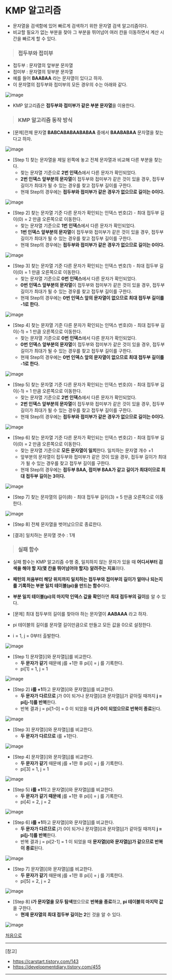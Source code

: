 # KMP 알고리즘

+ 문자열을 검색함에 있어 빠르게 검색하기 위한 문자열 검색 알고리즘이다.
+ 비교할 필요가 없는 부분을 찾아 그 부분을 뛰어넘어 여러 칸을 이동하면서 계산 시간을 빠르게 할 수 있다.

> <h3>접두부와 접미부

+ 접두부 : 문자열의 앞부분 문자열
+ 접미부 : 문자열의 뒷부분 문자열
+ 예를 들어 **BAABAA** 라는 문자열이 있다고 하자.
+ 이 문자열의 접두부와 접미부의 모든 경우의 수는 아래와 같다.

![image](https://user-images.githubusercontent.com/43658658/117923739-8f10a680-b32f-11eb-9104-071fdc29a26a.png)

+ KMP 알고리즘은 **접두부와 접미부가 같은 부분 문자열**을 이용한다.

> <h3>KMP 알고리즘 동작 방식

+ [문제]전체 문자열 **BABCABABAABABAA** 중에서 **BAABABAA** 문자열을 찾는다고 하자.

![image](https://user-images.githubusercontent.com/43658658/117924791-41953900-b331-11eb-8862-65bb8fdd6138.png)

+ [Step 1] 찾는 문자열을 제일 왼쪽에 놓고 전체 문자열과 비교해 다른 부분을 찾는다.
  + 찾는 문자열 기준으로 **2번 인덱스**에서 다른 문자가 확인되었다.
  + **2번 인덱스 앞부분의 문자열**이 접두부와 접미부가 같은 것이 있을 경우, 접두부 길이가 최대가 될 수 있는 경우를 찾고 접두부 길이를 구한다.
  + 현재 Step의 경우에는 **접두부와 접미부가 같은 경우가 없으므로 길이는 0이다.**

![image](https://user-images.githubusercontent.com/43658658/117925916-e106fb80-b332-11eb-9fde-9203843831e6.png)

+ [Step 2] 찾는 문자열 기준 다른 문자가 확인되는 인덱스 번호(2) - 최대 접두부 길이(0) = 2 만큼 오른쪽으로 이동한다.
  + 찾는 문자열 기준으로 **1번 인덱스**에서 다른 문자가 확인되었다.
  + **1번 인덱스 앞부분의 문자열**이 접두부와 접미부가 같은 것이 있을 경우, 접두부 길이가 최대가 될 수 있는 경우를 찾고 접두부 길이를 구한다.
  + 현재 Step의 경우에는 **접두부와 접미부가 같은 경우가 없으므로 길이는 0이다.**

![image](https://user-images.githubusercontent.com/43658658/117926091-2d523b80-b333-11eb-833e-1e4f14081dca.png)

+ [Step 3] 찾는 문자열 기준 다른 문자가 확인되는 인덱스 번호(1) - 최대 접두부 길이(0) = 1 만큼 오른쪽으로 이동한다.
  + 찾는 문자열 기준으로 **0번 인덱스**에서 다른 문자가 확인되었다.
  + **0번 인덱스 앞부분의 문자열**이 접두부와 접미부가 같은 것이 있을 경우, 접두부 길이가 최대가 될 수 있는 경우를 찾고 접두부 길이를 구한다.
  + 현재 Step의 경우에는 **0번 인덱스 앞의 문자열이 없으므로 최대 접두부 길이를 -1로 한다.**

![image](https://user-images.githubusercontent.com/43658658/117926243-6be7f600-b333-11eb-986a-8d5cc918d9c2.png)

+ [Step 4] 찾는 문자열 기준 다른 문자가 확인되는 인덱스 번호(0) - 최대 접두부 길이(-1) = 1 만큼 오른쪽으로 이동한다.
  + 찾는 문자열 기준으로 **0번 인덱스**에서 다른 문자가 확인되었다.
  + **0번 인덱스 앞부분의 문자열**이 접두부와 접미부가 같은 것이 있을 경우, 접두부 길이가 최대가 될 수 있는 경우를 찾고 접두부 길이를 구한다.
  + 현재 Step의 경우에는 **0번 인덱스 앞의 문자열이 없으므로 최대 접두부 길이를 -1로 한다.**

![image](https://user-images.githubusercontent.com/43658658/117926463-c6815200-b333-11eb-8ffa-9fa10ad6c734.png)

+ [Step 5] 찾는 문자열 기준 다른 문자가 확인되는 인덱스 번호(0) - 최대 접두부 길이(-1) = 1 만큼 오른쪽으로 이동한다.
  + 찾는 문자열 기준으로 **2번 인덱스**에서 다른 문자가 확인되었다.
  + **2번 인덱스 앞부분의 문자열**이 접두부와 접미부가 같은 것이 있을 경우, 접두부 길이가 최대가 될 수 있는 경우를 찾고 접두부 길이를 구한다.
  + 현재 Step의 경우에는 **접두부와 접미부가 같은 경우가 없으므로 길이는 0이다.**

![image](https://user-images.githubusercontent.com/43658658/117926563-eadd2e80-b333-11eb-9b0e-f8e182661f19.png)

+ [Step 6] 찾는 문자열 기준 다른 문자가 확인되는 인덱스 번호(2) - 최대 접두부 길이(0) = 2 만큼 오른쪽으로 이동한다.
  + 찾는 문자열 기준으로 **모든 문자열이 일치**한다. 일치하는 문자열 개수 +1
  + 앞부분의 문자열이 접두부와 접미부가 같은 것이 있을 경우, 접두부 길이가 최대가 될 수 있는 경우를 찾고 접두부 길이를 구한다.
  + 현재 Step의 경우에는 **접두부 BAA, 접미부 BAA가 같고 길이가 최대이므로 최대 접두부 길이는 3이다.**

![image](https://user-images.githubusercontent.com/43658658/117926690-1c55fa00-b334-11eb-9b5e-d15deaeef60c.png)

+ [Step 7] 찾는 문자열의 길이(8) - 최대 접두부 길이(3) = 5 만큼 오른쪽으로 이동한다.

![image](https://user-images.githubusercontent.com/43658658/117927853-c08c7080-b335-11eb-9284-22484cdd671e.png)

+ [Step 8] 전체 문자열을 벗어났으므로 종료한다.

+ [결과] 일치하는 문자열 갯수 : 1개

> <h3>실패 함수

+ 실패 함수는 KMP 알고리즘 수행 중, 일치하지 않는 문자가 있을 때 **어디서부터 검색을 해야 할 지(몇 칸을 뛰어넘어야 할지) 알려주는 지표**이다.
+ **패턴의 처음부터 해당 위치까지 일치하는 접두부와 접미부의 길이가 얼마나 되는지를 기록하는 부분 일치 테이블(pi)을 만드는 함수**이다.
+ **부분 일치 테이블(pi)의 마지막 인덱스 값을 확인**하면 **최대 접두부의 길이**를 알 수 있다.

+ [문제] 최대 접두부의 길이를 찾아야 하는 문자열이 **AABAAA** 라고 하자.
+ pi 테이블의 길이를 문자열 길이만큼으로 만들고 모든 값을 0으로 설정한다.
+ i = 1, j = 0부터 출발한다.

![image](https://user-images.githubusercontent.com/43658658/117929469-d307a980-b337-11eb-8216-3186447c5805.png)

+ [Step 1] 문자열[i]와 문자열[j]를 비교한다.
  + **두 문자가 같기** 때문에 j를 +1한 후 pi[i] = j 를 기록한다.
  + pi[1] = 1, j = 1

![image](https://user-images.githubusercontent.com/43658658/117929798-2c6fd880-b338-11eb-85ed-63a619bc1a20.png)

+ [Step 2] **i를 +1**하고 문자열[i]와 문자열[j]를 비교한다.
  + **두 문자가 다르므로** j가 0이 되거나 문자열[i]과 문자열[j]가 같아질 때까지 **j = pi[j-1]를 반복**한다.
  + 반복 결과 j = pi[1-0] = 0 이 되었을 때 **j가 0이 되었으므로 반복이 종료**된다.

![image](https://user-images.githubusercontent.com/43658658/117930304-cc2d6680-b338-11eb-9369-8c747c15356e.png)

+ [Step 3] 문자열[i]와 문자열[j]를 비교한다.
  + **두 문자가 다르므로** i를 +1한다.

![image](https://user-images.githubusercontent.com/43658658/117930370-dcdddc80-b338-11eb-84e7-3ff29cb0140e.png)

+ [Step 4] 문자열[i]와 문자열[j]를 비교한다.
  + **두 문자가 같기** 때문에 j를 +1한 후 pi[i] = j 를 기록한다.
  + pi[3] = 1, j = 1

![image](https://user-images.githubusercontent.com/43658658/117930578-20d0e180-b339-11eb-85e2-659579861ad2.png)

+ [Step 5] **i를 +1**하고 문자열[i]와 문자열[j]를 비교한다.
  + **두 문자가 같기 때문에** j를 +1한 후 pi[i] = j 를 기록한다.
  + pi[4] = 2, j = 2

![image](https://user-images.githubusercontent.com/43658658/117930715-4cec6280-b339-11eb-8266-4e1e6661ce7e.png)

+ [Step 6] **i를 +1**하고 문자열[i]와 문자열[j]를 비교한다.
  + **두 문자가 다르므로** j가 0이 되거나 문자열[i]과 문자열[j]가 같아질 때까지 **j = pi[j-1]를 반복**한다.
  + 반복 결과 j = pi[2-1] = 1 이 되었을 때 **문자열[i]와 문자열[j]가 같으므로 반복이 종료**된다.

![image](https://user-images.githubusercontent.com/43658658/117931130-c71ce700-b339-11eb-87a3-0a9d296677be.png)

+ [Step 7] 문자열[i]와 문자열[j]를 비교한다.
  + **두 문자가 같기** 때문에 j를 +1한 후 pi[i] = j 를 기록한다.
  + pi[5] = 2, j = 2

![image](https://user-images.githubusercontent.com/43658658/117931266-f03d7780-b339-11eb-9ef1-c566ea97005e.png)

+ [Step 8] **i가 문자열을 모두 탐색**했으므로 **반복을 종료**하고, **pi 테이블의 마지막 값**을 구한다.
  + **현재 문자열의 최대 접두부 길이는 2**인 것을 알 수 있다.

![image](https://user-images.githubusercontent.com/43658658/117931588-50341e00-b33a-11eb-915d-d60dda28775a.png)

[처음으로](#KMP-알고리즘)

---
[참고]
+ https://carstart.tistory.com/143
+ https://developmentdiary.tistory.com/455

---
